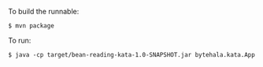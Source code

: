 To build the runnable:
```
$ mvn package
```

To run:
```
$ java -cp target/bean-reading-kata-1.0-SNAPSHOT.jar bytehala.kata.App
```

